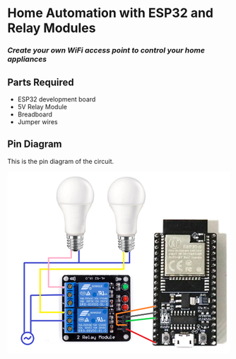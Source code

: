 # Home Automation with ESP32 and Relay Modules

### _Create your own WiFi access point to control your home appliances_

## Parts Required

- ESP32 development board
- 5V Relay Module
- Breadboard
- Jumper wires

## Pin Diagram

This is the pin diagram of the circuit.

![alt text](https://github.com/SamratDuttaOfficial/HomeAutomationESP32_WiFiAP/blob/main/PinDiagram_ESP32_RelayModule.png?raw=true)
